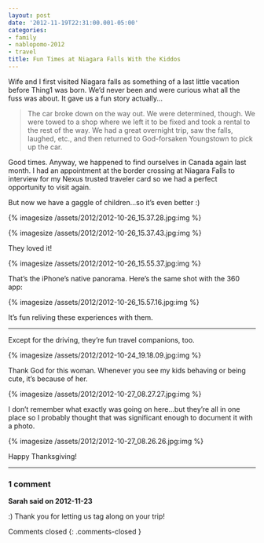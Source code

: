 ```yaml
---
layout: post
date: '2012-11-19T22:31:00.001-05:00'
categories:
- family
- nablopomo-2012
- travel
title: Fun Times at Niagara Falls With the Kiddos
---
```


Wife and I first visited Niagara falls as something of a last little vacation before Thing1 was born. We’d never been and were curious what all the fuss was about. It gave us a fun story actually...

> The car broke down on the way out. We were determined, though. We were towed to a shop where we left it to be fixed and took a rental to the rest of the way. We had a great overnight trip, saw the falls, laughed, etc., and then returned to God-forsaken Youngstown to pick up the car.

Good times. Anyway, we happened to find ourselves in Canada again last month. I had an appointment at the border crossing at Niagara Falls to interview for my Nexus trusted traveler card so we had a perfect opportunity to visit again.

But now we have a gaggle of children...so it’s even better :)

{% imagesize /assets/2012/2012-10-26_15.37.28.jpg:img %}

{% imagesize /assets/2012/2012-10-26_15.37.43.jpg:img %}

They loved it!

{% imagesize /assets/2012/2012-10-26_15.55.37.jpg:img %}

That’s the iPhone’s native panorama. Here’s the same shot with the 360 app:

{% imagesize /assets/2012/2012-10-26_15.57.16.jpg:img %}

It’s fun reliving these experiences with them.

***

Except for the driving, they’re fun travel companions, too.  

{% imagesize /assets/2012/2012-10-24_19.18.09.jpg:img %}

Thank God for this woman. Whenever you see my kids behaving or being cute, it’s because of her.

{% imagesize /assets/2012/2012-10-27_08.27.27.jpg:img %}

I don’t remember what exactly was going on here...but they’re all in one place so I probably thought that was significant enough to document it with a photo.  

{% imagesize /assets/2012/2012-10-27_08.26.26.jpg:img %}

Happy Thanksgiving!

---

### 1 comment

**Sarah said on 2012-11-23**

:)  Thank you for letting us tag along on your trip!

Comments closed
{: .comments-closed }